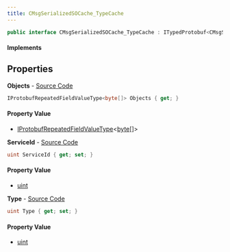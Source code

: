 ```yaml
---
title: CMsgSerializedSOCache_TypeCache
---
```


```csharp
public interface CMsgSerializedSOCache_TypeCache : ITypedProtobuf<CMsgSerializedSOCache_TypeCache>, INativeHandle
```

#### Implements

## Properties

**Objects** - [Source Code](https://github.com/swiftly-solution/swiftlys2/blob/master/managed/src/SwiftlyS2.Generated/Protobufs/Interfaces/CMsgSerializedSOCache_TypeCache.cs#L16)

```csharp
IProtobufRepeatedFieldValueType<byte[]> Objects { get; }
```

#### Property Value

- [IProtobufRepeatedFieldValueType](/docs/api/shared/netmessages/iprotobufrepeatedfieldvaluetype-1)<[byte](https://learn.microsoft.com/dotnet/api/system.byte)[]>

**ServiceId** - [Source Code](https://github.com/swiftly-solution/swiftlys2/blob/master/managed/src/SwiftlyS2.Generated/Protobufs/Interfaces/CMsgSerializedSOCache_TypeCache.cs#L19)

```csharp
uint ServiceId { get; set; }
```

#### Property Value

- [uint](https://learn.microsoft.com/dotnet/api/system.uint32)

**Type** - [Source Code](https://github.com/swiftly-solution/swiftlys2/blob/master/managed/src/SwiftlyS2.Generated/Protobufs/Interfaces/CMsgSerializedSOCache_TypeCache.cs#L13)

```csharp
uint Type { get; set; }
```

#### Property Value

- [uint](https://learn.microsoft.com/dotnet/api/system.uint32)

